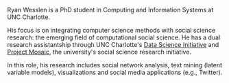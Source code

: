 Ryan Wesslen is a PhD student in Computing and Information Systems at UNC Charlotte. 

His focus is on integrating computer science methods with social science research: the emerging field of computational social science. He has a dual research assistantship through UNC Charlotte's [Data Science Initiative](http://dsi.uncc.edu) and [Project Mosaic](http://projectmosaic.uncc.edu), the university's social science research initiative. 

In this role, his research includes social network analysis, text mining (latent variable models), visualizations and social media applications (e.g., Twitter).

